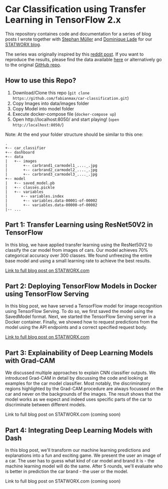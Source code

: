 # Car Classification using Transfer Learning in TensorFlow 2.x

This repository containes code and documentation for a series of blog posts I wrote together with [Stephan Müller](https://github.com/mueller-stephan) and [Dominique Lade](https://github.com/DominiqueLade) for our [STATWORX blog](https://www.statworx.com/de/blog).

The series was originally inspired by this [reddit post](https://www.reddit.com/r/MachineLearning/comments/ek5zwv/p_64000_pictures_of_cars_labeled_by_make_model/?utm_source=share&utm_medium=ios_app&utm_name=iossmf). If you want to reproduce the results, please find the data available [here](https://drive.google.com/file/d/1TQQuT60bddyeGBVfwNOk6nxYavxQdZJD/view) or alternatively go to the original [GitHub repo](https://github.com/nicolas-gervais/predicting-car-price-from-scraped-data/tree/master/picture-scraper).   

## How to use this Repo?
1. Download/Clone this repo (`git clone https://github.com/fabianmax/car-classification.git`)
2. Copy Images into data/images folder
3. Copy Model into model folder
4. Execute docker-compose file (`docker-compose up`)
5. Open http://localhost:8050/ and start playing! (`open http://localhost:8050/`)

Note: At the end your folder structure should be similar to this one:

```
.
+-- car_classifier
+-- dashboard
+-- data   
|   +-- images
|       +-- carbrand1_carmodel1_...._.jpg
|       +-- carbrand2_carmodel2_...._.jpg
|       +-- carbrand3_carmodel3_...._.jpg
+-- model
|   +-- saved_model.pb
|   +-- classes.pickle
|   +-- variables
|      +-- variables.index
|       +-- variables.data-00001-of-00002
|       +-- variables.data-00000-of-00002
|-- ...
```

## Part 1: Transfer Learning using ResNet50V2 in TensorFlow

In this blog, we have applied transfer learning using the ResNet50V2 to classify the car model from images of cars. 
Our model achieves 70% categorical accuracy over 300 classes. We found unfreezing the entire base model and using a 
small learning rate to achieve the best results.

[Link to full blog post on STATWORX.com]( https://www.statworx.com/en/blog/car-model-classification-i-transfer-learning-with-resnet/
)

## Part 2: Deploying TensorFlow Models in Docker using TensorFlow Serving

In this blog post, we have served a TensorFlow model for image recognition using TensorFlow Serving. 
To do so, we first saved the model using the SavedModel format. Next, we started the TensorFlow Serving server in a 
Docker container. Finally, we showed how to request predictions from the model using the API endpoints and a correct 
specified request body.

[Link to full blog post on STATWORX.com](https://www.statworx.com/en/blog/deploying-tensorflow-models-in-docker-using-tensorflow-serving/)

## Part 3: Explainability of Deep Learning Models with Grad-CAM

We discussed multiple approaches to explain CNN classifier outputs. We introduced Grad-CAM in detail by discussing the 
code and looking at examples for the car model classifier. Most notably, the discriminatory regions highlighted by the 
Grad-CAM procedure are always focussed on the car and never on the backgrounds of the images. 
The result shows that the model works as we expect and indeed uses specific parts of the car to 
discriminate between different models.

Link to full blog post on STATWORX.com (coming soon)   

## Part 4: Integrating Deep Learning Models with Dash

In this blog post, we'll transform our machine learning predictions and explanations into a fun and exciting game. 
We present the user an image of a car. The user has to guess what kind of car model and brand it is - 
the machine learning model will do the same. After 5 rounds, we'll evaluate who is better in prediction the car brand - 
the user or the model.

Link to full blog post on STATWORX.com (coming soon)   
